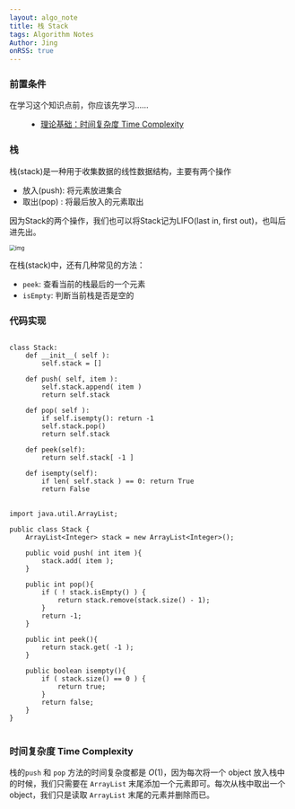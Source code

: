 ```yaml
---
layout: algo_note
title: 栈 Stack
tags: Algorithm Notes
Author: Jing
onRSS: true
---
```


### 前置条件

在学习这个知识点前，你应该先学习……

<ul class="time-vertical" style="margin-left: 32px;">
    <li><online></online><a href="{{ site.baseurl }}/2021/03/02/Time-Complexity.html">理论基础：时间复杂度 Time Complexity</a></li>
</ul>

### 栈

栈(stack)是一种用于收集数据的线性数据结构，主要有两个操作

- 放入(push): 将元素放进集合
- 取出(pop) : 将最后放入的元素取出

因为Stack的两个操作，我们也可以将Stack记为LIFO(last in, first out)，也叫后进先出。

<img src="https://gitee.com/MarkYutianChen/mark-markdown-imagebed/raw/master/20210415144351.png" alt="img" style="zoom: 67%;" />

在栈(stack)中，还有几种常见的方法：

- `peek`: 查看当前的栈最后的一个元素
- `isEmpty`: 判断当前栈是否是空的 

### 代码实现

<pre>
<code class="python">
class Stack:
    def __init__( self ):
        self.stack = []

    def push( self, item ):
        self.stack.append( item )
        return self.stack

    def pop( self ):
        if self.isempty(): return -1
        self.stack.pop()
        return self.stack

    def peek(self):
        return self.stack[ -1 ]

    def isempty(self):
        if len( self.stack ) == 0: return True
        return False
</code>
<code class="java">
import java.util.ArrayList;

public class Stack {
    ArrayList&lt;Integer&gt; stack = new ArrayList&lt;Integer&gt;();

    public void push( int item ){
        stack.add( item );
    }

    public int pop(){
        if ( ! stack.isEmpty() ) {
            return stack.remove(stack.size() - 1);
        }
        return -1;
    }

    public int peek(){
        return stack.get( -1 );
    }

    public boolean isempty(){
        if ( stack.size() == 0 ) {
            return true;
        }
        return false;
    }
}
</code>
</pre>

### 时间复杂度 Time Complexity

栈的`push` 和 `pop` 方法的时间复杂度都是 $O(1)$，因为每次将一个 object 放入栈中的时候，我们只需要在 `ArrayList` 末尾添加一个元素即可。每次从栈中取出一个 object，我们只是读取 `ArrayList` 末尾的元素并删除而已。
